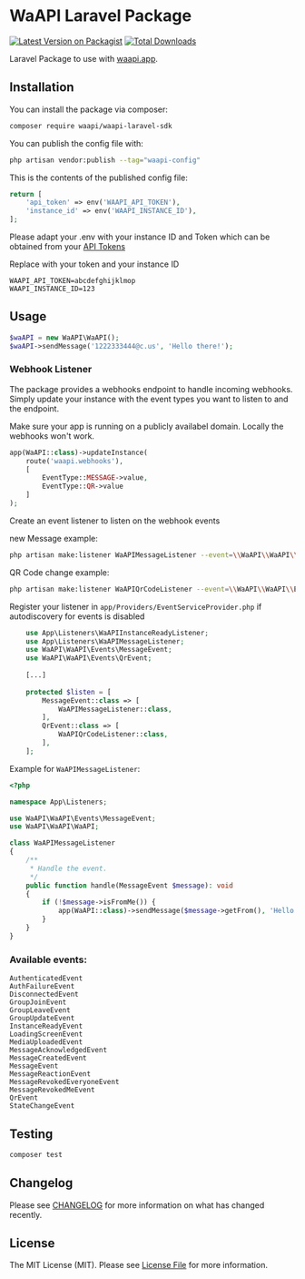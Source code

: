 # WaAPI Laravel Package

[![Latest Version on Packagist](https://img.shields.io/packagist/v/waapi/waapi-laravel-sdk.svg?style=flat-square)](https://packagist.org/packages/waapi/waapi-laravel-sdk)
[![Total Downloads](https://img.shields.io/packagist/dt/waapi/waapi-laravel-sdk.svg?style=flat-square)](https://packagist.org/packages/waapi/waapi-laravel-sdk)

Laravel Package to use with [waapi.app](https://waapi.app).


## Installation

You can install the package via composer:

```bash
composer require waapi/waapi-laravel-sdk
```

You can publish the config file with:

```bash
php artisan vendor:publish --tag="waapi-config"
```

This is the contents of the published config file:


```php
return [
    'api_token' => env('WAAPI_API_TOKEN'),
    'instance_id' => env('WAAPI_INSTANCE_ID'),
];
```

Please adapt your .env with your instance ID and Token which can be obtained from your [API Tokens](https://waapi.app/user/api-tokens) 

Replace with your token and your instance ID 
```dotenv
WAAPI_API_TOKEN=abcdefghijklmop
WAAPI_INSTANCE_ID=123
```

## Usage

```php
$waAPI = new WaAPI\WaAPI();
$waAPI->sendMessage('1222333444@c.us', 'Hello there!');
```

### Webhook Listener

The package provides a webhooks endpoint to handle incoming webhooks. Simply update your instance with the event types you want to listen to and the endpoint.

Make sure your app is running on a publicly availabel domain. Locally the webhooks won't work. 

```php
app(WaAPI::class)->updateInstance(
    route('waapi.webhooks'),
    [
        EventType::MESSAGE->value,
        EventType::QR->value
    ]
);
```


Create an event listener to listen on the webhook events

new Message example:

```bash
php artisan make:listener WaAPIMessageListener --event=\\WaAPI\\WaAPI\\Events\\MessageEvent
```

QR Code change example:

```bash
php artisan make:listener WaAPIQrCodeListener --event=\\WaAPI\\WaAPI\\Events\\QrEvent
```

Register your listener in `app/Providers/EventServiceProvider.php` if autodiscovery for events is disabled

```php
    use App\Listeners\WaAPIInstanceReadyListener;
    use App\Listeners\WaAPIMessageListener;
    use WaAPI\WaAPI\Events\MessageEvent;
    use WaAPI\WaAPI\Events\QrEvent;
        
    [...]
        
    protected $listen = [
        MessageEvent::class => [
            WaAPIMessageListener::class,
        ],
        QrEvent::class => [
            WaAPIQrCodeListener::class,
        ],
    ];
```

Example for `WaAPIMessageListener`:

```php
<?php

namespace App\Listeners;

use WaAPI\WaAPI\Events\MessageEvent;
use WaAPI\WaAPI\WaAPI;

class WaAPIMessageListener
{
    /**
     * Handle the event.
     */
    public function handle(MessageEvent $message): void
    {
        if (!$message->isFromMe()) {
            app(WaAPI::class)->sendMessage($message->getFrom(), 'Hello to you too!');
        }
    }
}

```




### Available events:

```
AuthenticatedEvent
AuthFailureEvent
DisconnectedEvent
GroupJoinEvent
GroupLeaveEvent
GroupUpdateEvent
InstanceReadyEvent
LoadingScreenEvent
MediaUploadedEvent
MessageAcknowledgedEvent
MessageCreatedEvent
MessageEvent
MessageReactionEvent
MessageRevokedEveryoneEvent
MessageRevokedMeEvent
QrEvent
StateChangeEvent
```

## Testing

```bash
composer test
```

## Changelog

Please see [CHANGELOG](CHANGELOG.md) for more information on what has changed recently.

## License

The MIT License (MIT). Please see [License File](LICENSE.md) for more information.
